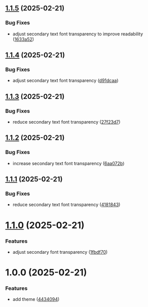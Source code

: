 ## [1.1.5](https://github.com/cauesmelo/mui-flamengo-theme/compare/v1.1.4...v1.1.5) (2025-02-21)


### Bug Fixes

* adjust secondary text font transparency to improve readability ([1633a52](https://github.com/cauesmelo/mui-flamengo-theme/commit/1633a52e57357a381b9b513e88a2bfb9750f7eb4))

## [1.1.4](https://github.com/cauesmelo/mui-flamengo-theme/compare/v1.1.3...v1.1.4) (2025-02-21)


### Bug Fixes

* adjust secondary text font transparency ([d91dcaa](https://github.com/cauesmelo/mui-flamengo-theme/commit/d91dcaabb8003a3fe5689f5ae802a7cc1f337741))

## [1.1.3](https://github.com/cauesmelo/mui-flamengo-theme/compare/v1.1.2...v1.1.3) (2025-02-21)


### Bug Fixes

* reduce secondary text font transparency ([27f23d7](https://github.com/cauesmelo/mui-flamengo-theme/commit/27f23d705c97665dd0f8c76b9bb6dcbd73f5b057))

## [1.1.2](https://github.com/cauesmelo/mui-flamengo-theme/compare/v1.1.1...v1.1.2) (2025-02-21)


### Bug Fixes

* increase secondary text font transparency ([6aa072b](https://github.com/cauesmelo/mui-flamengo-theme/commit/6aa072b61489492ab3290762925023bf9aa8742b))

## [1.1.1](https://github.com/cauesmelo/mui-flamengo-theme/compare/v1.1.0...v1.1.1) (2025-02-21)


### Bug Fixes

* reduce secondary text font transparency ([4181843](https://github.com/cauesmelo/mui-flamengo-theme/commit/41818431bd963308de4bb004220d3d6337015667))

# [1.1.0](https://github.com/cauesmelo/mui-flamengo-theme/compare/v1.0.0...v1.1.0) (2025-02-21)


### Features

* adjust secondary font transparency ([1fbdf70](https://github.com/cauesmelo/mui-flamengo-theme/commit/1fbdf706046164bc5696328729bf4073347d9ee5))

# 1.0.0 (2025-02-21)


### Features

* add theme ([4434094](https://github.com/cauesmelo/mui-flamengo-theme/commit/4434094df7018cbacdebdd20bad98d8b69acfc5c))
